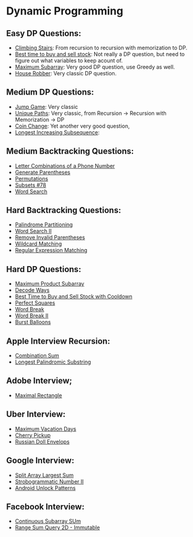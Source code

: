 # Dynamic Programming

## Easy DP Questions:

+ [Climbing Stairs](./Solution/ClimbingStairs.md): From recursion to recursion with memorization to DP.
+ [Best time to buy and sell stock](./Solution/BuySellStock.md): Not really a DP question, but need to figure out what variables to keep acount of.
+ [Maximum Subarray](./Solution/MaximumSubarray.md): Very good DP question, use Greedy as well.
+ [House Robber](./Solution/HouseRobber.md): Very classic DP question.

## Medium DP Questions:

+ [Jump Game](./Solution/JumpGame.md): Very classic
+ [Unique Paths](./Solution/UniquePath.md): Very classic, from Recursion -> Recursion with Memorization -> DP
+ [Coin Change](./Solution/CoinChange.md): Yet another very good question, 
+ [Longest Increasing Subsequence](./Solution/LongestIncreasingSubsequence.md):

## Medium Backtracking Questions:

+ [Letter Combinations of a Phone Number]()
+ [Generate Parentheses]()
+ [Permutations]()
+ [Subsets #78]()
+ [Word Search]()

## Hard Backtracking Questions:

+ [Palindrome Partitioning]()
+ [Word Search II]()
+ [Remove Invalid Parentheses]()
+ [Wildcard Matching]()
+ [Regular Expression Matching]()

## Hard DP Questions:

+ [Maximum Product Subarray]()
+ [Decode Ways]()
+ [Best Time to Buy and Sell Stock with Cooldown]()
+ [Perfect Squares]()
+ [Word Break]()
+ [Word Break II]()
+ [Burst Balloons]()


## Apple Interview Recursion:

+ [Combination Sum]()
+ [Longest Palindromic Substring]()

## Adobe Interview;

+ [Maximal Rectangle]()
  
## Uber Interview:

+ [Maximum Vacation Days]()
+ [Cherry Pickup]()
+ [Russian Doll Envelops]()

## Google Interview:

+ [Split Array Largest Sum]()
+ [Strobogrammatic Number II]()
+ [Android Unlock Patterns]()

## Facebook Interview:

+ [Continuous Subarray SUm]()
+ [Range Sum Query 2D - Immutable]()